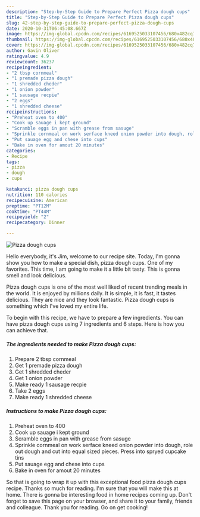 ```yaml
---
description: "Step-by-Step Guide to Prepare Perfect Pizza dough cups"
title: "Step-by-Step Guide to Prepare Perfect Pizza dough cups"
slug: 42-step-by-step-guide-to-prepare-perfect-pizza-dough-cups
date: 2020-10-31T06:45:08.667Z
image: https://img-global.cpcdn.com/recipes/6169525033107456/680x482cq70/pizza-dough-cups-recipe-main-photo.jpg
thumbnail: https://img-global.cpcdn.com/recipes/6169525033107456/680x482cq70/pizza-dough-cups-recipe-main-photo.jpg
cover: https://img-global.cpcdn.com/recipes/6169525033107456/680x482cq70/pizza-dough-cups-recipe-main-photo.jpg
author: Gavin Oliver
ratingvalue: 4.9
reviewcount: 36237
recipeingredient:
- "2 tbsp cornmeal"
- "1 premade pizza dough"
- "1 shredded cheder"
- "1 onion powder"
- "1 sausage recpie"
- "2 eggs"
- "1 shredded cheese"
recipeinstructions:
- "Preheat oven to 400"
- "Cook up sauage i kept ground"
- "Scramble eggs in pan with grease from sasuge"
- "Sprinkle cornmeal on work serface kneed onion powder into dough, role out dough and cut into equal sized pieces. Press into spryed cupcake tins"
- "Put sauage egg and chese into cups"
- "Bake in oven for amout 20 minutes"
categories:
- Recipe
tags:
- pizza
- dough
- cups

katakunci: pizza dough cups 
nutrition: 110 calories
recipecuisine: American
preptime: "PT12M"
cooktime: "PT44M"
recipeyield: "2"
recipecategory: Dinner

---
```



![Pizza dough cups](https://img-global.cpcdn.com/recipes/6169525033107456/680x482cq70/pizza-dough-cups-recipe-main-photo.jpg)

Hello everybody, it's Jim, welcome to our recipe site. Today, I'm gonna show you how to make a special dish, pizza dough cups. One of my favorites. This time, I am going to make it a little bit tasty. This is gonna smell and look delicious.



Pizza dough cups is one of the most well liked of recent trending meals in the world. It is enjoyed by millions daily. It is simple, it is fast, it tastes delicious. They are nice and they look fantastic. Pizza dough cups is something which I've loved my entire life.


To begin with this recipe, we have to prepare a few ingredients. You can have pizza dough cups using 7 ingredients and 6 steps. Here is how you can achieve that.

<!--inarticleads1-->

##### The ingredients needed to make Pizza dough cups:

1. Prepare 2 tbsp cornmeal
1. Get 1 premade pizza dough
1. Get 1 shredded cheder
1. Get 1 onion powder
1. Make ready 1 sausage recpie
1. Take 2 eggs
1. Make ready 1 shredded cheese




<!--inarticleads2-->

##### Instructions to make Pizza dough cups:

1. Preheat oven to 400
1. Cook up sauage i kept ground
1. Scramble eggs in pan with grease from sasuge
1. Sprinkle cornmeal on work serface kneed onion powder into dough, role out dough and cut into equal sized pieces. Press into spryed cupcake tins
1. Put sauage egg and chese into cups
1. Bake in oven for amout 20 minutes




So that is going to wrap it up with this exceptional food pizza dough cups recipe. Thanks so much for reading. I'm sure that you will make this at home. There is gonna be interesting food in home recipes coming up. Don't forget to save this page on your browser, and share it to your family, friends and colleague. Thank you for reading. Go on get cooking!
